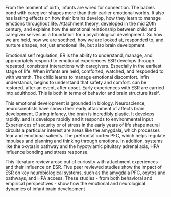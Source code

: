 From the moment of birth, infants are wired for connection. The babies bond with caregiver shapes more than their earlier emotional worlds. It also has lasting effects on how their brains develop, how they learn to manage emotions throughout life. Attachment theory, developed in the mid 20th century, and explains how the emotional relationship between child and caregiver serves as a foundation for a psychological development. So how we are held, how we are soothed, how we are looked at, responded to, and nurture shapes, not just emotional life, but also brain development. 

Emotional self regulation, ER is the ability to understand, manage, and appropriately respond to emotional experiences ESR develops through repeated, consistent interactions with caregivers. Especially in the earliest stage of life. When infants are held, comforted, watched, and responded to with warmth. The child learns to manage emotional discomfort. Infin understands, begins to understand that safety and comfort. can be restored. after an event, after upset. Early experiences with ESR are carried into adulthood. This is both in terms of behavior and brain structure itself. 

This emotional development is grounded in biology. Neuroscience, neuroscientists have shown their early attachment of affects brain development. During infancy, the brain is incredibly plastic. It develops rapidly. and is develops rapidly and it responds to environmental input Experiences of security or of stress in the early years of life shape neural circuits a particular interest are areas like the amygdala, which processes fear and emotional salients. The prefrontal cortex PFC, which helps regulate impulses and planning and thinking through emotions. In addition, systems like the oxytasin pathway and the hypotylamic pituitary adrenal axis, HPA influence bonding and stress response. 

This literature review arose out of curiosity with attachment experiences and their influence on ESR. Five peer reviewed studies show the impact of ESR on key neurobiological systems, such as the amygdala PFC, oxytos and pathways, and HPA access. These studies - from both behavioral and empirical perspectives - show how the emotional and neurological dynamics of infant brain development

